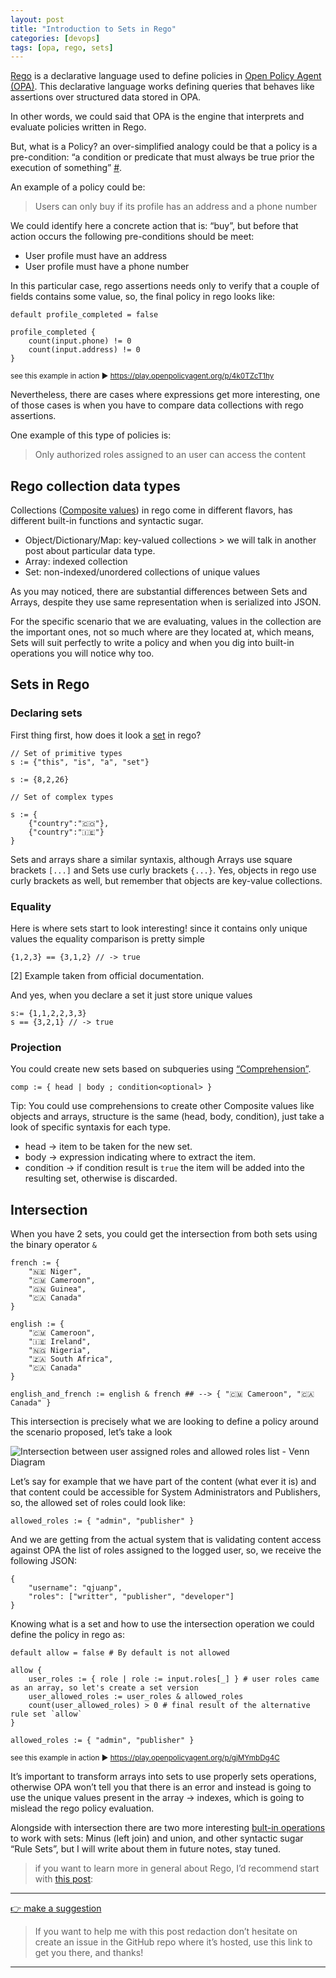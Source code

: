 ```yaml
---
layout: post
title: "Introduction to Sets in Rego"
categories: [devops]
tags: [opa, rego, sets]
---
```


[Rego](https://www.openpolicyagent.org/docs/latest/#rego "Rego") is a declarative language used to define policies in [Open Policy Agent (OPA)](https://www.openpolicyagent.org/ "Open Policy Agent"). This declarative language works defining queries that behaves like assertions over structured data stored in OPA.

In other words, we could said that OPA is the engine that interprets and evaluate policies written in Rego.

But, what is a Policy? an over-simplified analogy could be that a policy is a pre-condition: “a condition or predicate that must always be true prior the execution of something” [#](https://en.wikipedia.org/wiki/Precondition "Precondition").

An example of a policy could be:

> Users can only buy if its profile has an address and a phone number

We could identify here a concrete action that is: “buy”, but before that action occurs the following pre-conditions should be meet:

- User profile must have an address
- User profile must have a phone number

In this particular case, rego assertions needs only to verify that a couple of fields contains some value, so, the final policy in rego looks like:

```
default profile_completed = false

profile_completed {
    count(input.phone) != 0
    count(input.address) != 0
}

```

<sup>see this example in action ▶️ <a href="https://play.openpolicyagent.org/p/4k0TZcT1hy">https://play.openpolicyagent.org/p/4k0TZcT1hy</a></sup>

Nevertheless, there are cases where expressions get more interesting, one of those cases is when you have to compare data collections with rego assertions.

One example of this type of policies is:

> Only authorized roles assigned to an user can access the content

## Rego collection data types

Collections ([Composite values](https://www.openpolicyagent.org/docs/latest/policy-language/#composite-values "Composite Values")) in rego come in different flavors, has different built-in functions and syntactic sugar.

- Object/Dictionary/Map: key-valued collections > we will talk in another post about particular data type.
- Array: indexed collection
- Set: non-indexed/unordered collections of unique values

As you may noticed, there are substantial differences between Sets and Arrays, despite they use same representation when is serialized into JSON.

For the specific scenario that we are evaluating, values in the collection are the important ones, not so much where are they located at, which means, Sets will suit perfectly to write a policy and when you dig into built-in operations you will notice why too.

## Sets in Rego

### Declaring sets

First thing first, how does it look a [set](https://www.openpolicyagent.org/docs/latest/policy-language/#sets "Policy Language → Composite Values → Sets") in rego?

```
// Set of primitive types
s := {"this", "is", "a", "set"}

s := {8,2,26}

// Set of complex types

s := {
	{"country":"🇨🇴"},
	{"country":"🇮🇪"}
}

```

Sets and arrays share a similar syntaxis, although Arrays use square brackets `[...]` and Sets use curly brackets `{...}`. Yes, objects in rego use curly brackets as well, but remember that objects are key-value collections.

### Equality

Here is where sets start to look interesting! since it contains only unique values the equality comparison is pretty simple

```
{1,2,3} == {3,1,2} // -> true

```

[2] Example taken from official documentation.

And yes, when you declare a set it just store unique values

```
s:= {1,1,2,2,3,3}
s == {3,2,1} // -> true

```

### Projection

You could create new sets based on subqueries using [“Comprehension”](https://www.openpolicyagent.org/docs/latest/policy-language/#set-comprehensions "Policy Language → Comprehensions → Set Comprehension").

```
comp := { head | body ; condition<optional> } 

```

Tip: You could use comprehensions to create other Composite values like objects and arrays, structure is the same (head, body, condition), just take a look of specific syntaxis for each type.

- head → item to be taken for the new set.
- body → expression indicating where to extract the item.
- condition → if condition result is `true` the item will be added into the resulting set, otherwise is discarded.

## Intersection

When you have 2 sets, you could get the intersection from both sets using the binary operator `&`

```
french := { 
    "🇳🇪 Niger", 
    "🇨🇲 Cameroon", 
    "🇬🇳 Guinea", 
    "🇨🇦 Canada" 
}

english := { 
    "🇨🇲 Cameroon", 
    "🇮🇪 Ireland", 
    "🇳🇬 Nigeria", 
    "🇿🇦 South Africa", 
    "🇨🇦 Canada" 
}

english_and_french := english & french ## --> { "🇨🇲 Cameroon", "🇨🇦 Canada" }

```

This intersection is precisely what we are looking to define a policy around the scenario proposed, let’s take a look

![Intersection between user assigned roles and allowed roles list - Venn Diagram](https://qjuanp.dev/assets/posts/2021-04-25-introduction-sets-rego-open-policy-agent/intersection.png)

Let’s say for example that we have part of the content (what ever it is) and that content could be accessible for System Administrators and Publishers, so, the allowed set of roles could look like:

```
allowed_roles := { "admin", "publisher" }

```

And we are getting from the actual system that is validating content access against OPA the list of roles assigned to the logged user, so, we receive the following JSON:

```
{
    "username": "qjuanp",
    "roles": ["writter", "publisher", "developer"]
}

```

Knowing what is a set and how to use the intersection operation we could define the policy in rego as:

```
default allow = false # By default is not allowed

allow {
    user_roles := { role | role := input.roles[_] } # user roles came as an array, so let's create a set version
    user_allowed_roles := user_roles & allowed_roles
    count(user_allowed_roles) > 0 # final result of the alternative rule set `allow`
}

allowed_roles := { "admin", "publisher" }

```

<sup>see this example in action ▶️ <a href="https://play.openpolicyagent.org/p/gjMYmbDg4C">https://play.openpolicyagent.org/p/gjMYmbDg4C</a></sup>

It’s important to transform arrays into sets to use properly sets operations, otherwise OPA won’t tell you that there is an error and instead is going to use the unique values present in the array → indexes, which is going to mislead the rego policy evaluation.

Alongside with intersection there are two more interesting [bult-in operations](https://www.openpolicyagent.org/docs/latest/policy-reference/#sets-2 "Policy Reference → Built-in functions → Sets") to work with sets: Minus (left join) and union, and other syntactic sugar “Rule Sets”, but I will write about them in future notes, stay tuned.

> if you want to learn more in general about Rego, I’d recommend start with [this post](https://blog.openpolicyagent.org/rego-design-principle-1-syntax-should-reflect-real-world-policies-e1a801ab8bfb "Rego design principle #1: Syntax should reflect real-world policies by Tim Hichrichs"):

* * *

[👉 make a suggestion](https://github.com/qjuanp/qjuanp.github.io/issues/new?assignees=qjuanp&labels=review&template=post-feedback.md&title=%5Bpost+feedback%5D)

> If you want to help me with this post redaction don’t hesitate on create an issue in the GitHub repo where it’s hosted, use this link to get you there, and thanks!

* * *
